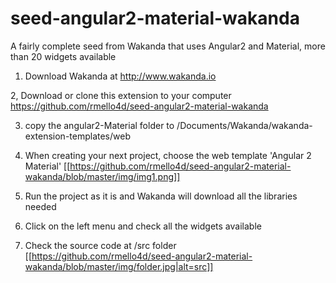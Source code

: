 # seed-angular2-material-wakanda
A fairly complete seed from Wakanda that uses Angular2 and Material, more than 20 widgets available

1. Download Wakanda at http://www.wakanda.io

2, Download or clone this extension to your computer https://github.com/rmello4d/seed-angular2-material-wakanda

3. copy the angular2-Material folder to /Documents/Wakanda/wakanda-extension-templates/web

4. When creating your next project, choose the web template 'Angular 2 Material' 
[[https://github.com/rmello4d/seed-angular2-material-wakanda/blob/master/img/img1.png]]

5. Run the project as it is and Wakanda will download all the libraries needed 

6. Click on the left menu and check all the widgets available 

7. Check the source code at /src folder 
[[https://github.com/rmello4d/seed-angular2-material-wakanda/blob/master/img/folder.jpg|alt=src]]
